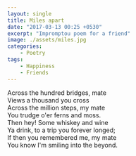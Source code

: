 ```yaml
---
layout: single
title: Miles apart
date: "2017-03-13 00:25 +0530"
excerpt: "Impromptou poem for a friend"
image: ./assets/miles.jpg
categories:
    - Poetry
tags:
    - Happiness
    - Friends
---
```


Across the hundred bridges, mate  
Views a thousand you cross  
Across the million steps, my mate  
You trudge o'er ferns and moss.  
Then hey! Some whiskey and wine  
Ya drink, to a trip you forever longed;  
If then you remembered me, my mate  
You know I'm smiling into the beyond.

